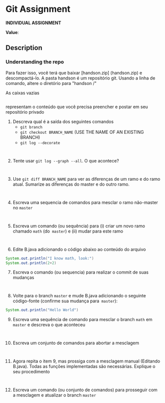 # Git Assignment

**INDIVIDUAL ASSIGNMENT**

**Value**: 

## Description

### Understanding the repo
Para fazer isso, você terá que baixar [handson.zip] (handson.zip) e descompactá-lo.
A pasta handson é um repositório git. Usando a linha de comando, altere o diretório para "handson /"

As caixas vazias
```

```
representam o conteúdo que você precisa preencher e postar em seu repositório privado

1. Descreva qual é a saída dos seguintes comandos
    -  `git branch` 
    -  `git checkout BRANCH_NAME` (USE THE NAME OF AN EXISTING BRANCH)
    -  `git log --decorate`

```


```

2. Tente usar `git log --graph --all`. O que acontece?
```


```

3. Use `git diff BRANCH_NAME`  para ver as diferenças de um ramo e do ramo atual.
   Sumarize as diferenças do master e do outro ramo.

```


```

4. Escreva uma sequencia de comandos para mesclar o ramo não-master no `master`

```


```


5. Escreva um comando (ou sequência) para (i) criar um novo ramo chamado `math` (do` master`)
e (ii) mudar para este ramo

```


```
   
6. Edite B.java adicionando o código abaixo ao conteúdo do arquivo
```java
System.out.println("I know math, look:")
System.out.println(2+2)
```

7. Escreva o comando (ou sequencia) para realizar o commit de suas mudanças
```


```

8. Volte para o branch `master` e mude B.java adicionando o seguinte código-fonte (confirme sua mudança para` master`):
```java
System.out.println("Hello World")
```

9. Escreva uma sequência de comando para mesclar o branch `math` em` master` e descreva o que aconteceu
```


```
   
10. Escreva um conjunto de comandos para abortar a mesclagem
```


```
   
11. Agora repita o item 9, mas prossiga com a mesclagem manual (Editando B.java). Todas as funções implementadas são necessárias. Explique o seu procedimento
```


```

12. Escreva um comando (ou conjunto de comandos) para prosseguir com a mesclagem e atualizar o branch `master`
```


```



